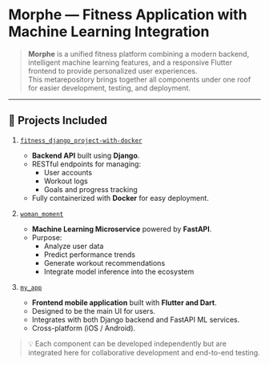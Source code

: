 # Morphe — Fitness Application with Machine Learning Integration

> **Morphe** is a unified fitness platform combining a modern backend, intelligent machine learning features, and a responsive Flutter frontend to provide personalized user experiences.  
> This metarepository brings together all components under one roof for easier development, testing, and deployment.

---

## 🧩 Projects Included

1. [`fitness_django_project-with-docker`](fitness_django_project-with-docker)  
   - **Backend API** built using **Django**.
   - RESTful endpoints for managing:
     - User accounts
     - Workout logs
     - Goals and progress tracking
   - Fully containerized with **Docker** for easy deployment.

2. [`woman_moment`](woman_moment)  
   - **Machine Learning Microservice** powered by **FastAPI**.
   - Purpose:
     - Analyze user data
     - Predict performance trends
     - Generate workout recommendations
     - Integrate model inference into the ecosystem

3. [`my_app`](my_app)  
   - **Frontend mobile application** built with **Flutter and Dart**.
   - Designed to be the main UI for users.
   - Integrates with both Django backend and FastAPI ML services.
   - Cross-platform (iOS / Android).

> 💡 Each component can be developed independently but are integrated here for collaborative development and end-to-end testing.
